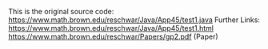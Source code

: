 This is the original source code: https://www.math.brown.edu/reschwar/Java/App45/test1.java
Further Links: 
https://www.math.brown.edu/reschwar/Java/App45/test1.html 
https://www.math.brown.edu/reschwar/Papers/gp2.pdf (Paper)
